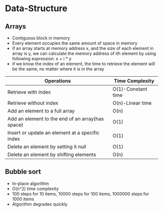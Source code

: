 # Data-Structure #
## Arrays ##
* Contiguous block in memory<br/>
* Every element occupies the same amount of space in memory<br/>
* if an array starts at memory address x, and the size of each element in array is y, we can calculate the memory address of ith element by using following expression: x + i * y<br/>
* if we know the index of an element, the time to retrieve the element will be the same, no matter where it is in the array<br/>

|Operations|Time Complexity|
|----------|---------------|
|Retrieve with index|O(1)-Constant time|
|Retrieve without index|O(n)-Linear time|
|Add an element to a full array|O(n)|
|Add an element to the end of an array(has space)|O(1)|
|Insert or update an element at a specific index|O(1)|
|Delete an element by setting it null|O(1)|
|Delete an element by shifting elements|O(n)|

## Bubble sort ##
* In-place algorithm
* O(n^2) time complexity
* 100 steps for 10 items, 10000 steps for 100 items, 1000000 steps for 1000 items
* Algorithm degrades quickly
